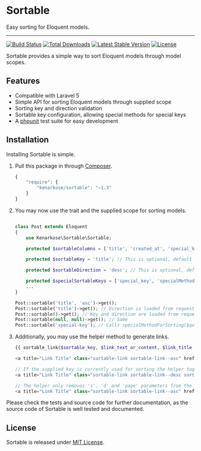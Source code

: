 # Sortable
Easy sorting for Eloquent models.

---
[![Build Status](https://travis-ci.org/kenarkose/Sortable.svg?branch=master)](https://travis-ci.org/kenarkose/Sortable)
[![Total Downloads](https://poser.pugx.org/kenarkose/Sortable/downloads)](https://packagist.org/packages/kenarkose/Sortable)
[![Latest Stable Version](https://poser.pugx.org/kenarkose/Sortable/version)](https://packagist.org/packages/kenarkose/Sortable)
[![License](https://poser.pugx.org/kenarkose/Sortable/license)](https://packagist.org/packages/kenarkose/Sortable)

Sortable provides a simple way to sort Eloquent models through model scopes.

## Features
- Compatible with Laravel 5
- Simple API for sorting Eloquent models through supplied scope
- Sorting key and direction validation
- Sortable key configuration, allowing special methods for special keys
- A [phpunit](http://www.phpunit.de) test suite for easy development

## Installation
Installing Sortable is simple.

1. Pull this package in through [Composer](https://getcomposer.org).

    ```js
    {
        "require": {
            "kenarkose/sortable": "~1.3"
        }
    }
    ```

2. You may now use the trait and the supplied scope for sorting models.
    ```php

    class Post extends Eloquent
    {
        use Kenarkose\Sortable\Sortable;

        protected $sortableColumns = ['title', 'created_at', 'special_key']; // You must define this property

        protected $sortableKey = 'title'; // This is optional, default is id

        protected $sortableDirection = 'desc'; // This is optional, default is asc

        protected $specialSortableKeys = ['special_key', 'specialMethodForSorting'];
        ...
    }

    Post::sortable('title', 'asc')->get();
    Post::sortable('title')->get(); // Direction is loaded from request or fallsback to default
    Post::sortable()->get(); // Key and direction are loaded from request or fallback to default
    Post::sortable(null, null)->get(); // Same
    Post::sortable('special-key'); // Calls specialMethodForSorting($query, $key, $direction)
    ```

3. Additionally, you may use the helper method to generate links.
    ```php
    {{ sortable_link($sortable_key, $link_text_or_content, $link_title }}

    <a title="Link Title" class="sortable-link sortable-link--asc" href="http://foo.bar/posts?s=sortable_key&d=asc">Link text or content</a>

    // If the supplied key is currently used for sorting the helper toggles direction and adds the active class to the link
    <a title="Link Title" class="sortable-link sortable-link--desc sortable-link--active" href="http://foo.bar/posts?s=current_key&d=asc">Link text or content</a>

    // The helper only removes 's', 'd' and 'page' parameters from the previous query string
    <a title="Link Title" class="sortable-link sortable-link--asc" href="http://foo.bar/posts?s=sortable_key&d=asc&keywords=kenarkose&foo=bar">Link text or content</a>
    ```

Please check the tests and source code for further documentation, as the source code of Sortable is well tested and documented.

## License
Sortable is released under [MIT License](https://github.com/kenarkose/Sortable/blob/master/LICENSE).